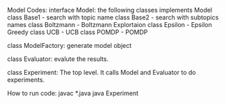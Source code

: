 Model Codes:
interface Model: the following classes implements Model
class Base1 - search with topic name
class Base2 - search with subtopics names
class Boltzmann - Boltzmann Explortaion
class Epsilon - Epsilon Greedy
class UCB - UCB
class POMDP - POMDP

class ModelFactory: generate model object

class Evaluator: evalute the results.

class Experiment: The top level. It calls Model and Evaluator to do experiments.

How to run code:
javac *.java
java Experiment
